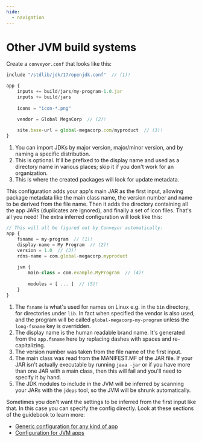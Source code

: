```yaml
---
hide:
  - navigation
---
```


# Other JVM build systems

Create a `conveyor.conf` that looks like this:

```javascript title="conveyor.conf" linenums="1"
include "/stdlib/jdk/17/openjdk.conf"  // (1)!

app {
    inputs += build/jars/my-program-1.0.jar
    inputs += build/jars
    
    icons = "icon-*.png"

    vendor = Global MegaCorp  // (2)!
    
    site.base-url = global-megacorp.com/myproduct  // (3)!
}
```

1. You can import JDKs by major version, major/minor version, and by naming a specific distribution.
2. This is optional. It'll be prefixed to the display name and used as a directory name  in various places; skip it if you don't work for an organization.
3. This is where the created packages will look for update metadata.

This configuration adds your app's main JAR as the first input, allowing package metadata like the main class name, the version number and name to be derived from the file name. Then it adds the directory containing all the app JARs (duplicates are ignored), and finally a set of icon files. That's all you need! The extra inferred configuration will look like this:

```javascript
// This will all be figured out by Conveyor automatically:
app {
    fsname = my-program  // (1)!
    display-name = My Program  // (2)!
    version = 1.0  // (3)!
    rdns-name = com.global-megacorp.myproduct
    
    jvm {
        main-class = com.example.MyProgram  // (4)!
        
        modules = [ ... ]  // (5)!
    }
}
```

1. The `fsname` is what's used for names on Linux e.g. in the `bin` directory, for directories under `lib`. In fact when specified the vendor is also used, and the program will be called `global-megacorp-my-program` unless the `long-fsname` key is overridden.
2. The display name is the human readable brand name. It's generated from the `app.fsname` here by replacing dashes with spaces and re-capitalizing.
3. The version number was taken from the file name of the first input.
4. The main class was read from the MANIFEST.MF of the JAR file. If your JAR isn't actually executable by running `java -jar` or if you have more than one JAR with a main class, then this will fail and you'll need to specify it by hand.
5. The JDK modules to include in the JVM will be inferred by scanning your JARs with the `jdeps` tool, so the JVM will be shrunk automatically.

Sometimes you don't want the settings to be inferred from the first input like that. In this case you can specify the config directly. Look at these sections of the guidebook to learn more:

* [Generic configuration for any kind of app](../../configs/index.md)
* [Configuration for JVM apps](../../configs/jvm.md)
